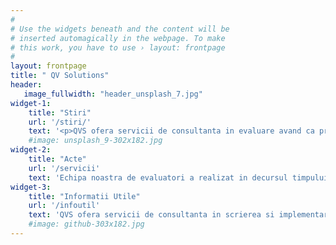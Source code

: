 ```yaml
---
#
# Use the widgets beneath and the content will be
# inserted automagically in the webpage. To make
# this work, you have to use › layout: frontpage
#
layout: frontpage
title: " QV Solutions"
header:
   image_fullwidth: "header_unsplash_7.jpg"
widget-1:
    title: "Stiri"
    url: '/stiri/'
    text: '<p>QVS ofera servicii de consultanta in evaluare avand ca principale obiecte de activitate: - evaluarea proprietatilor imobiliare: terenuri libere de constructii, apartamente, case, vile, cladiri de birouri, spatii comerciale si industriale, fond forestier.</p>'
    #image: unsplash_9-302x182.jpg
widget-2:
    title: "Acte"
    url: '/servicii'
    text: 'Echipa noastra de evaluatori a realizat in decursul timpului rapoarte de evaluare pentru persoane fizice, asociatii si fundatii, organizatii neguvernamentale, intreprinderi mici si mijlocii, societati comerciale pe actiuni, regii autonome, importante institutii ale statului. '
widget-3:
    title: "Informatii Utile"
    url: '/infoutil'
    text: 'QVS ofera servicii de consultanta in scrierea si implementarea de proiecte in vederea accesarii fondurilor europene. Echipa noastra de evaluatori a realizat in decursul timpului rapoarte de evaluare pentru persoane fizice, asociatii si fundatii, organizatii neguvernamentale, intreprinderi mici si mijlocii, societati comerciale pe actiuni, regii autonome, importante institutii ale statului. De asemenea, am efectuat rapoarte de evaluare in scopul garantarii pentru marea majoritate a institutiilor financiar-bancare.'
    #image: github-303x182.jpg
---
```



